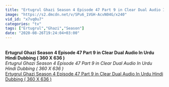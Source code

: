 ```yaml
---
title: "Ertugrul Ghazi Season 4 Episode 47 Part 9 in Clear Dual Audio In Urdu Hindi Dubbing ( 360 X 636 )"
image: "https://s2.dmcdn.net/v/SPu6_1VGH-AcvN04G/x240"
vid_id: "x7vq0u7"
categories: "tv"
tags: ["Ertugrul","Ghazi","Season"]
date: "2020-08-26T19:24:04+03:00"
---
```

<br><b>Ertugrul Ghazi Season 4 Episode 47 Part 9 in Clear Dual Audio In Urdu Hindi Dubbing ( 360 X 636 )</b><br> <i>Ertugrul Ghazi Season 4 Episode 47 Part 9 in Clear Dual Audio In Urdu Hindi Dubbing ( 360 X 636 )</i><br> <u>Ertugrul Ghazi Season 4 Episode 47 Part 9 in Clear Dual Audio In Urdu Hindi Dubbing ( 360 X 636 )</u>
